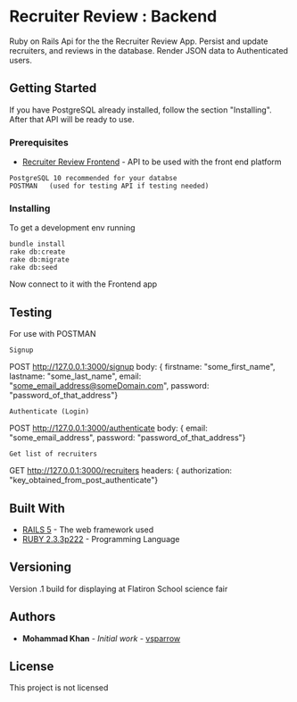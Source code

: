 # Recruiter Review : Backend

Ruby on Rails Api for the the Recruiter Review App. Persist and update recruiters, and reviews in the database. Render JSON data to Authenticated users.

## Getting Started

If you have PostgreSQL already installed, follow the section "Installing". After that API will be ready to use.

### Prerequisites

* [Recruiter Review Frontend](https://github.com/vsparrow/RecruiterReviewFrontend) - API to be used with the front end platform

```
PostgreSQL 10 recommended for your databse
POSTMAN   (used for testing API if testing needed)
```

### Installing

To get a development env running


```
bundle install
rake db:create
rake db:migrate
rake db:seed
```

Now connect to it with the Frontend app

## Testing

For use with POSTMAN
```
Signup
```
POST http://127.0.0.1:3000/signup   body: { firstname: "some_first_name", lastname: "some_last_name", email: "some_email_address@someDomain.com", password: "password_of_that_address"}

```
Authenticate (Login)
```
POST http://127.0.0.1:3000/authenticate   body: { email: "some_email_address", password: "password_of_that_address"}

```
Get list of recruiters
```
GET http://127.0.0.1:3000/recruiters   headers: { authorization: "key_obtained_from_post_authenticate"}


## Built With

* [RAILS 5](https://rubyonrails.org/) - The web framework used
* [RUBY 2.3.3p222](https://www.ruby-lang.org/en/) - Programming Language


## Versioning

Version .1 build for displaying at Flatiron School science fair

## Authors

* **Mohammad Khan** - *Initial work* - [vsparrow](https://github.com/vsparrow)

## License

This project is not licensed
